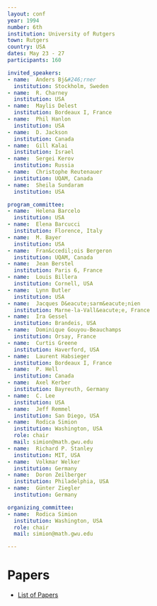 ```yaml
---
layout: conf
year: 1994
number: 6th
institution: University of Rutgers
town: Rutgers
country: USA
dates: May 23 - 27
participants: 160

invited_speakers:
- name:  Anders Bj&#246;rner
  institution: Stockholm, Sweden
- name:  R. Charney
  institution: USA
- name:  Maylis Delest
  institution: Bordeaux I, France
- name:  Phil Hanlon
  institution: USA
- name:  D. Jackson
  institution: Canada
- name:  Gill Kalai
  institution: Israel
- name:  Sergei Kerov
  institution: Russia
- name:  Christophe Reutenauer
  institution: UQAM, Canada
- name:  Sheila Sundaram
  institution: USA

program_committee:
- name:  Helena Barcelo
  institution: USA
- name:  Elena Barcucci
  institution: Florence, Italy
- name:  M. Bayer
  institution: USA
- name:  Fran&ccedil;ois Bergeron
  institution: UQAM, Canada
- name:  Jean Berstel
  institution: Paris 6, France
- name:  Louis Billera
  institution: Cornell, USA
- name:  Lynn Butler
  institution: USA
- name:  Jacques D&eacute;sarm&eacute;nien
  institution: Marne-la-Vall&eacute;e, France
- name:  Ira Gessel
  institution: Brandeis, USA
- name:  Dominique Gouyou-Beauchamps
  institution: Orsay, France
- name:  Curtis Greene
  institution: Haverford, USA
- name:  Laurent Habsieger
  institution: Bordeaux I, France
- name:  P. Hell
  institution: Canada
- name:  Axel Kerber
  institution: Bayreuth, Germany
- name:  C. Lee
  institution: USA
- name:  Jeff Remmel
  institution: San Diego, USA
- name:  Rodica Simion
  institution: Washington, USA
  role: chair
  mail: simion@math.gwu.edu
- name:  Richard P. Stanley
  institution: MIT, USA
- name:  Volkmar Welker
  institution: Germany
- name:  Doron Zeilberger
  institution: Philadelphia, USA
- name:  Günter Ziegler
  institution: Germany

organizing_committee:
- name:  Rodica Simion
  institution: Washington, USA
  role: chair
  mail: simion@math.gwu.edu

---
```

# Papers

- <A HREF="articles.html">List of Papers</A>
